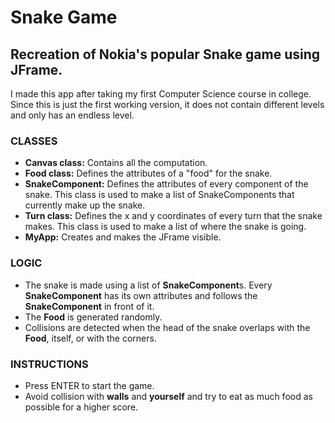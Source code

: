 # Snake Game

## Recreation of Nokia's popular Snake game using JFrame. 

I made this app after taking my first Computer Science course in college. Since this is just the first working version, it does not contain different levels and only has an endless level. 

### CLASSES 

- **Canvas class:** Contains all the computation.
- **Food class:** Defines the attributes of a "food" for the snake.
- **SnakeComponent:** Defines the attributes of every component of the snake. This class is used to make a list of SnakeComponents that currently make up the snake.
- **Turn class:** Defines the x and y coordinates of every turn that the snake makes. This class is used to make a list of where the snake is going.
- **MyApp:** Creates and makes the JFrame visible. 

### LOGIC 

- The snake is made using a list of **SnakeComponent**s. Every **SnakeComponent** has its own attributes and follows the **SnakeComponent** in front of it. 
- The **Food** is generated randomly. 
- Collisions are detected when the head of the snake overlaps with the **Food**, itself, or with the corners. 

### INSTRUCTIONS

- Press ENTER to start the game. 
- Avoid collision with **walls** and **yourself** and try to eat as much food as possible for a higher score.  
